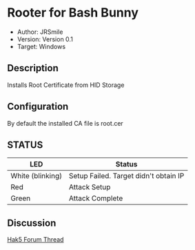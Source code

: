 # Rooter for Bash Bunny

* Author: JRSmile
* Version: Version 0.1
* Target: Windows

## Description

Installs Root Certificate from HID Storage

## Configuration

By default the installed CA file is root.cer

## STATUS

| LED                | Status                                       |
| ------------------ | -------------------------------------------- |
| White (blinking)   | Setup Failed. Target didn't obtain IP        |
| Red                | Attack Setup                                 |
| Green              | Attack Complete                              |

## Discussion
[Hak5 Forum Thread](https://forums.hak5.org/index.php?/topic/40561-payload-rooter/ "Hak5 Forum Thread")